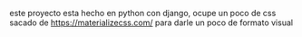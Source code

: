 este proyecto esta hecho en python con django, ocupe un poco de css sacado de https://materializecss.com/ para darle un poco de formato visual 
